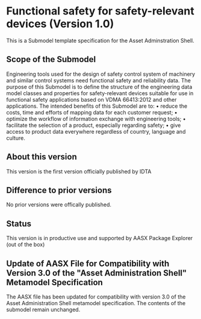 # Functional safety for safety-relevant devices (Version 1.0) 

This is a Submodel template specification for the Asset Adminstration Shell.

## Scope of the Submodel 

Engineering tools used for the design of safety control system of machinery and similar control systems need functional safety and reliability data. 
The purpose of this Submodel is to	define the structure of the engineering data model classes and properties for safety-relevant devices suitable for use in functional safety applications based on VDMA 66413:2012 and other applications.
The intended benefits of this Submodel are to: 
•	reduce the costs, time and efforts of mapping data for each customer request;
•	optimize the workflow of information exchange with engineering tools;
•	facilitate the selection of a product, especially regarding safety;
•	give access to product data everywhere regardless of country, language and culture.

## About this version

This version is the first version officially published by IDTA


## Difference to prior versions

No prior versions were offically published.

## Status

This version is in productive use and supported by AASX Package Explorer (out of the box)

## Update of AASX File for Compatibility with Version 3.0 of the "Asset Administration Shell" Metamodel Specification

The AASX file has been updated for compatibility with version 3.0 of the Asset Administration Shell metamodel specification. The contents of the submodel remain unchanged.
